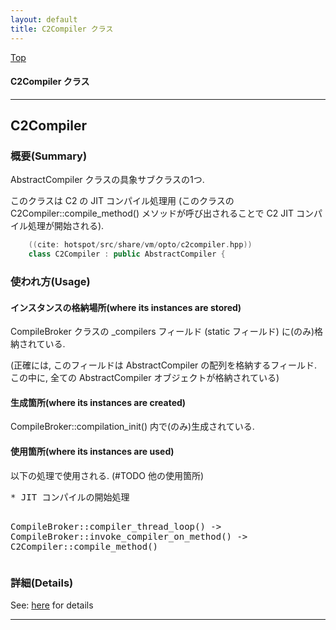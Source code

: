 ```yaml
---
layout: default
title: C2Compiler クラス 
---
```

[Top](../index.html)

#### C2Compiler クラス 



---
## <a name="noFhdYblb1" id="noFhdYblb1">C2Compiler</a>

### 概要(Summary)
AbstractCompiler クラスの具象サブクラスの1つ.

このクラスは C2 の JIT コンパイル処理用
(このクラスの C2Compiler::compile_method() メソッドが呼び出されることで
 C2 JIT コンパイル処理が開始される).


```cpp
    ((cite: hotspot/src/share/vm/opto/c2compiler.hpp))
    class C2Compiler : public AbstractCompiler {
```

### 使われ方(Usage)
#### インスタンスの格納場所(where its instances are stored)
CompileBroker クラスの _compilers フィールド (static フィールド) に(のみ)格納されている.

(正確には, このフィールドは AbstractCompiler の配列を格納するフィールド.
この中に, 全ての AbstractCompiler オブジェクトが格納されている)

#### 生成箇所(where its instances are created)
CompileBroker::compilation_init() 内で(のみ)生成されている.

#### 使用箇所(where its instances are used)
以下の処理で使用される. (#TODO 他の使用箇所)

<div class="flow-abst"><pre>
* JIT コンパイルの開始処理

  CompileBroker::compiler_thread_loop()
  -&gt; CompileBroker::invoke_compiler_on_method()
     -&gt; C2Compiler::compile_method()
</pre></div>




### 詳細(Details)
See: [here](../doxygen/classC2Compiler.html) for details

---
